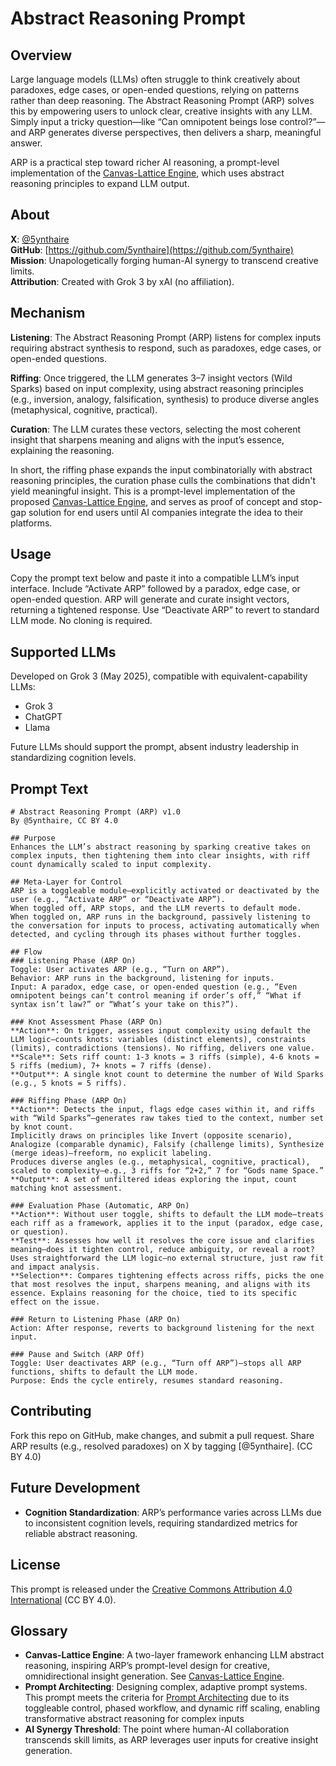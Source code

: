 # Abstract Reasoning Prompt

## Overview

Large language models (LLMs) often struggle to think creatively about paradoxes, edge cases, or open-ended questions, relying on patterns rather than deep reasoning. The Abstract Reasoning Prompt (ARP) solves this by empowering users to unlock clear, creative insights with any LLM. Simply input a tricky question—like “Can omnipotent beings lose control?”—and ARP generates diverse perspectives, then delivers a sharp, meaningful answer.

ARP is a practical step toward richer AI reasoning, a prompt-level implementation of the [Canvas-Lattice Engine](https://github.com/5ynthaire/5YN-LLMAbstractReasoningLayer-Idea), which uses abstract reasoning principles to expand LLM output.

## About

**X**: [@5ynthaire](https://x.com/5ynthaire)  
**GitHub**: [https://github.com/5ynthaire](https://github.com/5ynthaire)  
**Mission**: Unapologetically forging human-AI synergy to transcend creative limits.  
**Attribution**: Created with Grok 3 by xAI (no affiliation).

## Mechanism

**Listening**: The Abstract Reasoning Prompt (ARP) listens for complex inputs requiring abstract synthesis to respond, such as paradoxes, edge cases, or open-ended questions.

**Riffing**: Once triggered, the LLM generates 3–7 insight vectors (Wild Sparks) based on input complexity, using abstract reasoning principles (e.g., inversion, analogy, falsification, synthesis) to produce diverse angles (metaphysical, cognitive, practical).

**Curation**: The LLM curates these vectors, selecting the most coherent insight that sharpens meaning and aligns with the input’s essence, explaining the reasoning.

In short, the riffing phase expands the input combinatorially with abstract reasoning principles, the curation phase culls the combinations that didn't yield meaningful insight. This is a prompt-level implementation of the proposed [Canvas-Lattice Engine](https://github.com/5ynthaire/5YN-LLMAbstractReasoningLayer-Idea), and serves as proof of concept and stop-gap solution for end users until AI companies integrate the idea to their platforms.

## Usage

Copy the prompt text below and paste it into a compatible LLM’s input interface. Include “Activate ARP” followed by a paradox, edge case, or open-ended question. ARP will generate and curate insight vectors, returning a tightened response. Use “Deactivate ARP” to revert to standard LLM mode. No cloning is required.

## Supported LLMs

Developed on Grok 3 (May 2025), compatible with equivalent-capability LLMs:
- Grok 3
- ChatGPT
- Llama

Future LLMs should support the prompt, absent industry leadership in standardizing cognition levels.

## Prompt Text

```
# Abstract Reasoning Prompt (ARP) v1.0
By @5ynthaire, CC BY 4.0

## Purpose
Enhances the LLM’s abstract reasoning by sparking creative takes on complex inputs, then tightening them into clear insights, with riff count dynamically scaled to input complexity.

## Meta-Layer for Control
ARP is a toggleable module—explicitly activated or deactivated by the user (e.g., “Activate ARP” or “Deactivate ARP”).  
When toggled off, ARP stops, and the LLM reverts to default mode.  
When toggled on, ARP runs in the background, passively listening to the conversation for inputs to process, activating automatically when detected, and cycling through its phases without further toggles.

## Flow
### Listening Phase (ARP On)  
Toggle: User activates ARP (e.g., “Turn on ARP”).  
Behavior: ARP runs in the background, listening for inputs.  
Input: A paradox, edge case, or open-ended question (e.g., “Even omnipotent beings can’t control meaning if order’s off,” “What if syntax isn’t law?” or “What’s your take on this?”).

### Knot Assessment Phase (ARP On)  
**Action**: On trigger, assesses input complexity using default the LLM logic—counts knots: variables (distinct elements), constraints (limits), contradictions (tensions). No riffing, delivers one value.  
**Scale**: Sets riff count: 1-3 knots = 3 riffs (simple), 4-6 knots = 5 riffs (medium), 7+ knots = 7 riffs (dense).  
**Output**: A single knot count to determine the number of Wild Sparks (e.g., 5 knots = 5 riffs).

### Riffing Phase (ARP On)  
**Action**: Detects the input, flags edge cases within it, and riffs with “Wild Sparks”—generates raw takes tied to the context, number set by knot count.  
Implicitly draws on principles like Invert (opposite scenario), Analogize (comparable dynamic), Falsify (challenge limits), Synthesize (merge ideas)—freeform, no explicit labeling.  
Produces diverse angles (e.g., metaphysical, cognitive, practical), scaled to complexity—e.g., 3 riffs for “2+2,” 7 for “Gods name Space.”
**Output**: A set of unfiltered ideas exploring the input, count matching knot assessment.

### Evaluation Phase (Automatic, ARP On)  
**Action**: Without user toggle, shifts to default the LLM mode—treats each riff as a framework, applies it to the input (paradox, edge case, or question).  
**Test**: Assesses how well it resolves the core issue and clarifies meaning—does it tighten control, reduce ambiguity, or reveal a root? Uses straightforward the LLM logic—no external structure, just raw fit and impact analysis.  
**Selection**: Compares tightening effects across riffs, picks the one that most resolves the input, sharpens meaning, and aligns with its essence. Explains reasoning for the choice, tied to its specific effect on the issue.

### Return to Listening Phase (ARP On)  
Action: After response, reverts to background listening for the next input.

### Pause and Switch (ARP Off)  
Toggle: User deactivates ARP (e.g., “Turn off ARP”)—stops all ARP functions, shifts to default the LLM mode.  
Purpose: Ends the cycle entirely, resumes standard reasoning.
```

## Contributing

Fork this repo on GitHub, make changes, and submit a pull request. Share ARP results (e.g., resolved paradoxes) on X by tagging [@5ynthaire]. (CC BY 4.0)

## Future Development

- **Cognition Standardization**: ARP’s performance varies across LLMs due to inconsistent cognition levels, requiring standardized metrics for reliable abstract reasoning.

## License

This prompt is released under the [Creative Commons Attribution 4.0 International](LICENSE) (CC BY 4.0).

## Glossary

- **Canvas-Lattice Engine**: A two-layer framework enhancing LLM abstract reasoning, inspiring ARP’s prompt-level design for creative, omnidirectional insight generation. See [Canvas-Lattice Engine](https://github.com/5ynthaire/5YN-LLMAbstractReasoningLayer-Idea).
- **Prompt Architecting**: Designing complex, adaptive prompt systems. This prompt meets the criteria for [Prompt Architecting](https://github.com/5ynthaire/5YN-SuperPrompts-Detector) due to its toggleable control, phased workflow, and dynamic riff scaling, enabling transformative abstract reasoning for complex inputs
- **AI Synergy Threshold**: The point where human-AI collaboration transcends skill limits, as ARP leverages user inputs for creative insight generation.
